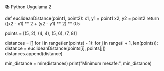📚 Python Uygulama 2

def euclideanDistance(point1, point2):
    x1, y1 = point1
    x2, y2 = point2
    return ((x2 - x1) ** 2 + (y2 - y1) ** 2) ** 0.5


points = [(5, 2), (4, 4), (5, 6), (7, 8)]


distances = []
for i in range(len(points) - 1):
    for j in range(i + 1, len(points)):
        distance = euclideanDistance(points[i], points[j])
        distances.append(distance)


min_distance = min(distances)
print("Minimum mesafe:", min_distance)
